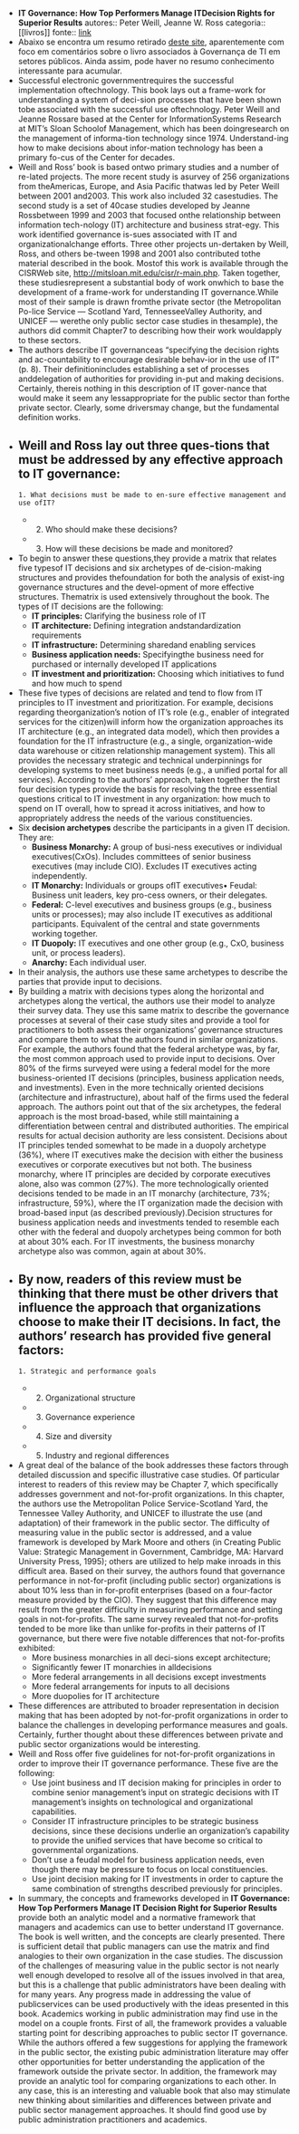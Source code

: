 - **IT Governance: How Top Performers Manage ITDecision Rights for Superior Results**
  autores:: Peter Weill, Jeanne W. Ross
  categoria:: [[livros]]
  fonte:: [link](https://www.researchgate.net/publication/236973378_IT_Governance_How_Top_Performers_Manage_IT_Decision_Rights_for_Superior_Results)
- Abaixo se encontra um resumo retirado [deste site](https://www.researchgate.net/publication/236973378_IT_Governance_How_Top_Performers_Manage_IT_Decision_Rights_for_Superior_Results), aparentemente com foco em comentários sobre o livro associados à Governança de TI em setores públicos. Ainda assim, pode haver no resumo conhecimento interessante para acumular.
- Successful electronic governmentrequires the successful implementation oftechnology. This book lays out a frame-work for understanding a system of deci-sion processes that have been shown tobe associated with the successful use oftechnology. Peter Weill and Jeanne Rossare based at the Center for InformationSystems Research at MIT’s Sloan Schoolof Management, which has been doingresearch on the management of informa-tion technology since 1974. Understand-ing how to make decisions about infor-mation technology has been a primary fo-cus of the Center for decades.
- Weill and Ross’ book is based ontwo primary studies and a number of re-lated projects. The more recent study is asurvey of 256 organizations from theAmericas, Europe, and Asia Pacific thatwas led by Peter Weill between 2001 and2003. This work also included 32 casestudies. The second study is a set of 40case studies developed by Jeanne Rossbetween 1999 and 2003 that focused onthe relationship between information tech-nology (IT) architecture and business strat-egy. This work identified governance is-sues associated with IT and organizationalchange efforts. Three other projects un-dertaken by Weill, Ross, and others be-tween 1998 and 2001 also contributed tothe material described in the book. Mostof this work is available through the CISRWeb site, http://mitsloan.mit.edu/cisr/r-main.php. Taken together, these studiesrepresent a substantial body of work onwhich to base the development of a frame-work for understanding IT governance.While most of their sample is drawn fromthe private sector (the Metropolitan Po-lice Service — Scotland Yard, TennesseeValley Authority, and UNICEF — werethe only public sector case studies in thesample), the authors did commit Chapter7 to describing how their work wouldapply to these sectors.
- The authors describe IT governanceas “specifying the decision rights and ac-countability to encourage desirable behav-ior in the use of IT” (p. 8). Their definitionincludes establishing a set of processes anddelegation of authorities for providing in-put and making decisions. Certainly, thereis nothing in this description of IT gover-nance that would make it seem any lessappropriate for the public sector than forthe private sector. Clearly, some driversmay change, but the fundamental definition works.
- Weill and Ross lay out three ques-tions that must be addressed by any effective approach to IT governance:
	-
	  1. What decisions must be made to en-sure effective management and use ofIT?
	-
	  2. Who should make these decisions?
	-
	  3. How will these decisions be made and monitored?
- To begin to answer these questions,they provide a matrix that relates five typesof IT decisions and six archetypes of de-cision-making structures and provides thefoundation for both the analysis of exist-ing governance structures and the devel-opment of more effective structures. Thematrix is used extensively throughout the book. The types of IT decisions are the following:
	- **IT principles:** Clarifying the business role of IT
	- **IT architecture:** Defining integration andstandardization requirements
	- **IT infrastructure:** Determining sharedand enabling services
	- **Business application needs:** Specifyingthe business need for purchased or internally developed IT applications
	- **IT investment and prioritization:** Choosing which initiatives to fund and how much to spend
- These five types of decisions are related and tend to flow from IT principles to IT investment and prioritization. For example, decisions regarding theorganization’s notion of IT’s role (e.g., enabler of integrated services for the citizen)will inform how the organization approaches its IT architecture (e.g., an integrated data model), which then provides a foundation for the IT infrastructure (e.g., a single, organization-wide data warehouse or citizen relationship management system). This all provides the necessary strategic and technical underpinnings for developing systems to meet business needs (e.g., a unified portal for all services). According to the authors’ approach, taken together the first four decision types provide the basis for resolving the three essential questions critical to IT investment in any organization: how much to spend on IT overall, how to spread it across initiatives, and how to appropriately address the needs of the various constituencies.
- Six **decision archetypes** describe the participants in a given IT decision. They are:
	- **Business Monarchy:** A group of busi-ness executives or individual executives(CxOs). Includes committees of senior business executives (may include CIO). Excludes IT executives acting independently.
	- **IT Monarchy:** Individuals or groups ofIT executives• Feudal: Business unit leaders, key pro-cess owners, or their delegates.
	- **Federal:** C-level executives and business groups (e.g., business units or processes); may also include IT executives as additional participants. Equivalent of the central and state governments working together.
	- **IT Duopoly:** IT executives and one other group (e.g., CxO, business unit, or process leaders).
	- **Anarchy:** Each individual user.
- In their analysis, the authors use these same archetypes to describe the parties that provide input to decisions.
- By building a matrix with decisions types along the horizontal and archetypes along the vertical, the authors use their model to analyze their survey data. They use this same matrix to describe the governance processes at several of their case study sites and provide a tool for practitioners to both assess their organizations’ governance structures and compare them to what the authors found in similar organizations. For example, the authors found that the federal archetype was, by far, the most common approach used to provide input to decisions. Over 80% of the firms surveyed were using a federal model for the more business-oriented IT decisions (principles, business application needs, and investments). Even in the more technically oriented decisions (architecture and infrastructure), about half of the firms used the federal approach. The authors point out that of the six archetypes, the federal approach is the most broad-based, while still maintaining a differentiation between central and distributed authorities. The empirical results for actual decision authority are less consistent. Decisions about IT principles tended somewhat to be made in a duopoly archetype (36%), where IT executives make the decision with either the business executives or corporate executives but not both. The business monarchy, where IT principles are decided by corporate executives alone, also was common (27%). The more technologically oriented decisions tended to be made in an IT monarchy (architecture, 73%; infrastructure, 59%), where the IT organization made the decision with broad-based input (as described previously).Decision structures for business application needs and investments tended to resemble each other with the federal and duopoly archetypes being common for both at about 30% each. For IT investments, the business monarchy archetype also was common, again at about 30%.
- By now, readers of this review must be thinking that there must be other drivers that influence the approach that organizations choose to make their IT decisions. In fact, the authors’ research has provided five general factors:
	-
	  1. Strategic and performance goals
	-
	  2. Organizational structure
	-
	  3. Governance experience
	-
	  4. Size and diversity
	-
	  5. Industry and regional differences
- A great deal of the balance of the book addresses these factors through detailed discussion and specific illustrative case studies. Of particular interest to readers of this review may be Chapter 7, which specifically addresses government and not-for-profit organizations. In this chapter, the authors use the Metropolitan Police Service-Scotland Yard, the Tennessee Valley Authority, and UNICEF to illustrate the use (and adaptation) of their framework in the public sector. The difficulty of measuring value in the public sector is addressed, and a value framework is developed by Mark Moore and others (in Creating Public Value: Strategic Management in Government, Cambridge, MA: Harvard University Press, 1995); others are utilized to help make inroads in this difficult area. Based on their survey, the authors found that governance performance in not-for-profit (including public sector) organizations is about 10% less than in for-profit enterprises (based on a four-factor measure provided by the CIO). They suggest that this difference may result from the greater difficulty in measuring performance and setting goals in not-for-profits. The same survey revealed that not-for-profits tended to be more like than unlike for-profits in their patterns of IT governance, but there were five notable differences that not-for-profits exhibited:
	- More business monarchies in all deci-sions except architecture;
	- Significantly fewer IT monarchies in alldecisions
	- More federal arrangements in all decisions except investments
	- More federal arrangements for inputs to all decisions
	- More duopolies for IT architecture
- These differences are attributed to broader representation in decision making that has been adopted by not-for-profit organizations in order to balance the challenges in developing performance measures and goals. Certainly, further thought about these differences between private and public sector organizations would be interesting.
- Weill and Ross offer five guidelines for not-for-profit organizations in order to improve their IT governance performance. These five are the following:
	- Use joint business and IT decision making for principles in order to combine senior management’s input on strategic decisions with IT management’s insights on technological and organizational capabilities.
	- Consider IT infrastructure principles to be strategic business decisions, since these decisions underlie an organization’s capability to provide the unified services that have become so critical to governmental organizations.
	- Don’t use a feudal model for business application needs, even though there may be pressure to focus on local constituencies.
	- Use joint decision making for IT investments in order to capture the same combination of strengths described previously for principles.
- In summary, the concepts and frameworks developed in **IT Governance: How Top Performers Manage IT Decision Right for Superior Results** provide both an analytic model and a normative framework that managers and academics can use to better understand IT governance. The book is well written, and the concepts are clearly presented. There is sufficient detail that public managers can use the matrix and find analogies to their own organization in the case studies. The discussion of the challenges of measuring value in the public sector is not nearly well enough developed to resolve all of the issues involved in that area, but this is a challenge that public administrators have been dealing with for many years. Any progress made in addressing the value of publicservices can be used productively with the ideas presented in this book. Academics working in public administration may find use in the model on a couple fronts. First of all, the framework provides a valuable starting point for describing approaches to public sector IT governance. While the authors offered a few suggestions for applying the framework in the public sector, the existing pubic administration literature may offer other opportunities for better understanding the application of the framework outside the private sector. In addition, the framework may provide an analytic tool for comparing organizations to each other. In any case, this is an interesting and valuable book that also may stimulate new thinking about similarities and differences between private and public sector management approaches. It should find good use by public administration practitioners and academics.